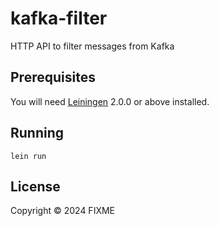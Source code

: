 # kafka-filter

HTTP API to filter messages from Kafka

## Prerequisites

You will need [Leiningen][] 2.0.0 or above installed.

[leiningen]: https://github.com/technomancy/leiningen

## Running
```
lein run
```
## License

Copyright © 2024 FIXME
